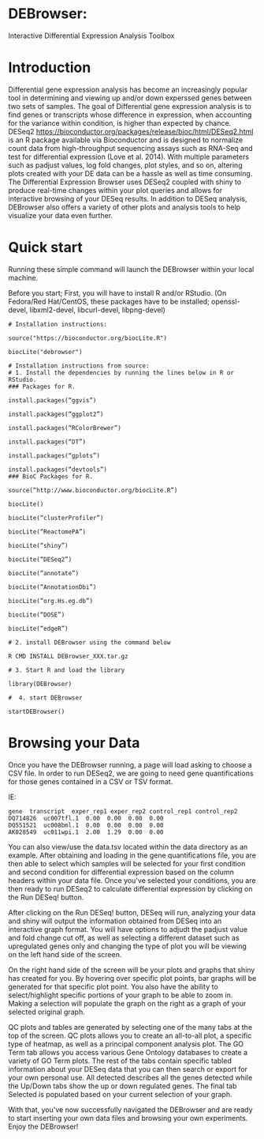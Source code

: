 # DEBrowser: 
Interactive Differential Expression Analysis Toolbox

# Introduction

Differential gene expression analysis has become an increasingly popular tool
in determining and viewing up and/or down experssed genes between two sets of
samples.  The goal of Differential gene expression analysis is to find genes
or transcripts whose difference in expression, when accounting for the
variance within condition, is higher than expected by chance.  DESeq2
<https://bioconductor.org/packages/release/bioc/html/DESeq2.html> is an R
package available via Bioconductor and is designed to normalize count data
from high-throughput sequencing assays such as RNA-Seq and test for
differential expression (Love et al. 2014).  With multiple parameters such as
padjust values, log fold changes, plot styles, and so on, altering plots
created with your DE data can be a hassle as well as time consuming. The
Differential Expression Browser uses DESeq2 coupled with shiny to produce
real-time changes within your plot queries and allows for interactive browsing
of your DESeq results. In addition to DESeq analysis, DEBrowser also offers a
variety of other plots and analysis tools to help visualize your data even
further.

# Quick start

Running these simple command will launch the DEBrowser within your local
machine.

Before you start;
First, you will have to install R and/or RStudio.
(On Fedora/Red Hat/CentOS, these packages have to be installed;
openssl-devel, libxml2-devel, libcurl-devel, libpng-devel)

```
# Installation instructions:

source("https://bioconductor.org/biocLite.R")

biocLite("debrowser")

# Installation instructions from source:
# 1. Install the dependencies by running the lines below in R or RStudio. 
### Packages for R.

install.packages(“ggvis”)

install.packages(“ggplot2”)

install.packages(“RColorBrewer”)

install.packages(“DT”)

install.packages(“gplots”)

install.packages(“devtools”)
### BioC Packages for R.

source(“http://www.bioconductor.org/biocLite.R”)

biocLite()

biocLite(“clusterProfiler”)

biocLite(“ReactomePA”)

biocLite(“shiny”)

biocLite(“DESeq2”)

biocLite(“annotate”)

biocLite(“AnnotationDbi”)

biocLite(“org.Hs.eg.db”)

biocLite(“DOSE”)

biocLite(“edgeR”)

# 2. install DEBrowser using the command below

R CMD INSTALL DEBrowser_XXX.tar.gz

# 3. Start R and load the library

library(DEBrowser)

#  4. start DEBrowser

startDEBrowser()
```

# Browsing your Data

Once you have the DEBrowser running, a page will load asking to choose a CSV
file.  In order to run DESeq2, we are going to need gene quantifications for
those genes contained in a CSV or TSV format.

IE:

```
gene  transcript  exper_rep1 exper_rep2 control_rep1 control_rep2
DQ714826  uc007tfl.1  0.00  0.00  0.00  0.00
DQ551521  uc008bml.1  0.00  0.00  0.00  0.00
AK028549  uc011wpi.1  2.00  1.29  0.00  0.00
```

You can also view/use the data.tsv located within the data directory as an
example. After obtaining and loading in the gene quantifications file, you
are then able to select which samples will be selected for your first
condition and second condition for differential expression based on the column
headers within your data file. Once you've selected your conditions, you are
then ready to run DESeq2 to calculate differential expression by clicking on
the Run DESeq! button.

After clicking on the Run DESeq! button, DESeq will run, analyzing your data
and shiny will output the information obtained from DESeq into an interactive
graph format. You will have options to adjudt the padjust value and fold
change cut off, as well as selecting a different dataset such as upregulated
genes only and changing the type of plot you will be viewing on the left hand
side of the screen.

On the right hand side of the screen will be your plots and graphs that shiny
has created for you. By hovering over specific plot points, bar graphs will be
generated for that specific plot point.  You also have the ability to
select/highlight specific portions of your graph to be able to zoom in. Making
a selection will populate the graph on the right as a graph of your selected
original graph.

QC plots and tables are generated by selecting one of the many tabs at
the top of the screen. QC plots allows you to create an all-to-all
plot, a specific type of heatmap, as well as a principal component analysis
plot.  The GO Term tab allows you access various Gene Ontology databases to
create a variety of GO Term plots.  The rest of the tabs contain specific
tabled information about your DESeq data that you can then search or export
for your own personal use. All detected describes all the genes detected
while the Up/Down tabs show the up or down regulated genes.  The final tab
Selected is populated based on your current selection of your graph.

With that, you've now successfully navigated the DEBrowser and are ready to
start inserting your own data files and browsing your own experiments.  Enjoy
the DEBrowser!
